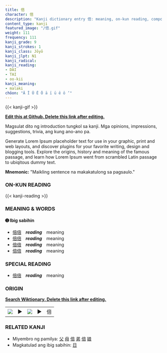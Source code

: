 ```yaml
---
title: 倍
character: 倍
description: "Kanji dictionary entry 倍: meaning, on-kun reading, compounds, origin, related kanji"
content_type: kanji
featured_image: "/倍.gif"
weight: 111
frequency: 111
kanji_grade: 9
kanji_strokes: 1
kanji_class: Jōyō
kanji_jlpt: N1
kanji_radical: 
kanji_reading: 
- DAI
- TAI
- oo-kii
kanji_meaning:
- malaki
chōon: "Ā Ī Ū Ē Ō ā ī ū ē ō ’"
---
```

[//]: # (Don't edit the line below. Kanji animated GIF code is automatically generated.)
{{< kanji-gif >}}

[//]: # (Edit below this line.)

**[Edit this at Github. Delete this link after editing.](https://github.com/tim0g/tim/tree/main/content/kanji/倍/index.md)**

Magsulat dito ng introduction tungkol sa kanji. Mga opinions, impressions, suggestions, trivia, ang kung ano-ano pa.

Generate Lorem Ipsum placeholder text for use in your graphic, print and web layouts, and discover plugins for your favorite writing, design and blogging tools. Explore the origins, history and meaning of the famous passage, and learn how Lorem Ipsum went from scrambled Latin passage to ubiqitous dummy text.
 
**Mnemonic:** "Maikling sentence na makakatulong sa pagsaulo."

### ON-KUN READING

[//]: # (Don't edit the line below. ON-KUN READING code is automatically generated.)
{{< kanji-reading >}}

### MEANING & WORDS

#### ➊ **Ibig sabihin**
  - [倍](../倍)[倍](../倍)　***reading***　meaning
  - [倍](../倍)[倍](../倍)　***reading***　meaning
  - [倍](../倍)[倍](../倍)　***reading***　meaning
  - [倍](../倍)[倍](../倍)　***reading***　meaning

### SPECIAL READING
  - [倍](../倍)[倍](../倍)　***reading***　meaning

### ORIGIN

**[Search Wiktionary. Delete this link after editing.](https://wiktionary.org/wiki/倍)**
<table class="kanji-table"><tr><td>
<img src="60px-倍-bronze.svg.png">
</td><td>▶</td><td>
<img src="60px-倍-oracle.svg.png">
</td><td>▶</td>
<td class="kanji-origin">倍</td>
</tr></table>

### RELATED KANJI
- Miyembro ng pamilya: [父](../父) [母](../母) [倍](../倍) [弟](../弟) [倍](../倍) [娘](../娘)
- Magkatulad ang ibig sabihin: [日](../日)
